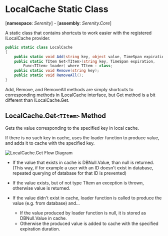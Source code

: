 # LocalCache Static Class

[**namespace**: *Serenity*] - [**assembly**: *Serenity.Core*]

A static class that contains shortcuts to work easier with the registered ILocalCache provider.

```cs
public static class LocalCache
{
    public static void Add(string key, object value, TimeSpan expiration);
    public static TItem Get<TItem>(string key, TimeSpan expiration,
        Func<TItem> loader) where TItem : class;
    public static void Remove(string key);
    public static void RemoveAll();
}
```

Add, Remove, and RemoveAll methods are simply shortcuts to corresponding methods in ILocalCache interface, but Get method is a bit different than ILocalCache.Get.

## LocalCache.Get`<TItem>` Method

Gets the value corresponding to the specified key in local cache.

If there is no such key in cache, uses the loader function to produce value, and adds it to cache with the specified key.

![LocalCache.Get Flow Diagram](https://raw.githubusercontent.com/volkanceylan/SerenityGuide/master/img/local_cache_get_en.png?v4)

* If the value that exists in cache is DBNull.Value, than null is returned. (This way, if for example a user with an ID doesn't exist in database, repeated querying of database for that ID is prevented)

* If the value exists, but of not type TItem an exception is thrown, otherwise value is returned.

* If the value didn't exist in cache, loader function is called to produce the value (e.g. from database) and...
	* If the value produced by loader function is null, it is stored as DBNull.Value in cache.
	* Otherwise the produced value is added to cache with the specified expiration duration.
